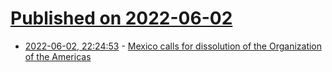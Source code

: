 # [Published on 2022-06-02](index.md)

* [2022-06-02, 22:24:53](https://news.ycombinator.com/item?id=31601309) - [Mexico calls for dissolution of the Organization of the Americas](https://aztecreports.com/mexico-to-call-for-oas-dissolution-at-upcoming-americas-summit/2915/)
